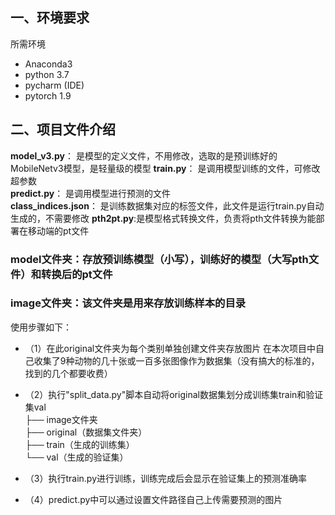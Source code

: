 ## 一、环境要求
 所需环境
* Anaconda3
* python 3.7
* pycharm (IDE)
* pytorch 1.9 

## 二、项目文件介绍
**model_v3.py**： 是模型的定义文件，不用修改，选取的是预训练好的MobileNetv3模型，是轻量级的模型
**train.py**： 是调用模型训练的文件，可修改超参数    
**predict.py**： 是调用模型进行预测的文件  
**class_indices.json**： 是训练数据集对应的标签文件，此文件是运行train.py自动生成的，不需要修改
**pth2pt.py**:是模型格式转换文件，负责将pth文件转换为能部署在移动端的pt文件
### model文件夹：存放预训练模型（小写），训练好的模型（大写pth文件）和转换后的pt文件
### image文件夹：该文件夹是用来存放训练样本的目录
使用步骤如下：
* （1）在此original文件夹为每个类别单独创建文件夹存放图片
       在本次项目中自己收集了9种动物的几十张或一百多张图像作为数据集（没有搞大的标准的，找到的几个都要收费）

* （2）执行"split_data.py"脚本自动将original数据集划分成训练集train和验证集val    
├── image文件夹   
       ├── original（数据集文件夹）  
       ├── train（生成的训练集）  
       └── val（生成的验证集） 
 
* （3）执行train.py进行训练，训练完成后会显示在验证集上的预测准确率

* （4）predict.py中可以通过设置文件路径自己上传需要预测的图片

